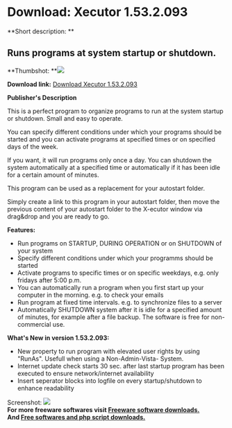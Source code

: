 # Download: Xecutor 1.53.2.093

**Short description: **

## Runs programs at system startup or shutdown.

  
**Thumbshot: **![](http://www.freewarefiles.com/screenshot/xecutor15_md.jpg)   
  
**Download link:** [Download Xecutor 1.53.2.093](http://freesoftwares.boysofts.com/Xecutor_program_16507.html)  
  

**Publisher's Description**  
  

This is a perfect program to organize programs to run at the system startup or
shutdown. Small and easy to operate.

You can specify different conditions under which your programs should be
started and you can activate programs at specified times or on specified days
of the week.

If you want, it will run programs only once a day. You can shutdown the system
automatically at a specified time or automatically if it has been idle for a
certain amount of minutes.

This program can be used as a replacement for your autostart folder.

Simply create a link to this program in your autostart folder, then move the
previous content of your autostart folder to the X-ecutor window via drag&drop
and you are ready to go.

**Features:**

  * Run programs on STARTUP, DURING OPERATION or on SHUTDOWN of your system 
  * Specify different conditions under which your programms should be started 
  * Activate programs to specific times or on specific weekdays, e.g. only fridays after 5:00 p.m. 
  * You can automatically run a program when you first start up your computer in the morning. e.g. to check your emails 
  * Run program at fixed time intervals. e.g. to synchronize files to a server 
  * Automatically SHUTDOWN system after it is idle for a specified amount of minutes, for example after a file backup. 
The software is free for non-commercial use.

**What's New in version 1.53.2.093:**

  * New property to run program with elevated user rights by using "RunAs". Usefull when using a Non-Admin-Vista- System. 
  * Internet update check starts 30 sec. after last startup program has been executed to ensure network/internet availability 
  * Insert seperator blocks into logfile on every startup/shutdown to enhance readability 

  
  
Screenshot: ![](http://www.freewarefiles.com/screenshot/xecutor15.jpg)  
**For more freeware softwares visit [Freeware software downloads.](http://freesoftwares.boysofts.com/)**   
**And [Free softwares and php script downloads.](http://www.boysofts.com/)**

